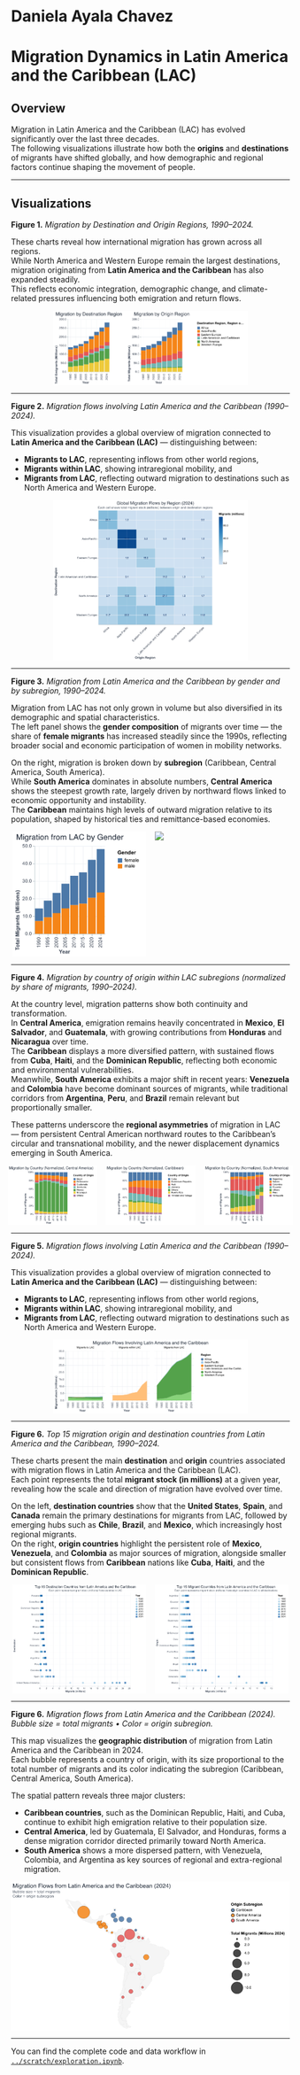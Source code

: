 # Daniela Ayala Chavez 

# Migration Dynamics in Latin America and the Caribbean (LAC)

## Overview
Migration in Latin America and the Caribbean (LAC) has evolved significantly over the last three decades.  
The following visualizations illustrate how both the **origins** and **destinations** of migrants have shifted globally, and how demographic and regional factors continue shaping the movement of people.

---
## Visualizations

**Figure 1.** *Migration by Destination and Origin Regions, 1990–2024.*

These charts reveal how international migration has grown across all regions.  
While North America and Western Europe remain the largest destinations, migration originating from **Latin America and the Caribbean** has also expanded steadily.  
This reflects economic integration, demographic change, and climate-related pressures influencing both emigration and return flows.

<div style="display: flex; justify-content: center; gap: 1rem;">
  <img src="chart_01_bars.png" width="70%">
</div>

---
**Figure 2.** *Migration flows involving Latin America and the Caribbean (1990–2024).*

This visualization provides a global overview of migration connected to **Latin America and the Caribbean (LAC)** — distinguishing between:
- **Migrants to LAC**, representing inflows from other world regions,
- **Migrants within LAC**, showing intraregional mobility, and
- **Migrants from LAC**, reflecting outward migration to destinations such as North America and Western Europe.

<div style="display: flex; justify-content: center; gap: 1rem;">
  <img src="chart_03_heatmap_flowa.png" width="70%">
</div>


---

**Figure 3.** *Migration from Latin America and the Caribbean by gender and by subregion, 1990–2024.*

Migration from LAC has not only grown in volume but also diversified in its demographic and spatial characteristics.  
The left panel shows the **gender composition** of migrants over time — the share of **female migrants** has increased steadily since the 1990s, reflecting broader social and economic participation of women in mobility networks.  

On the right, migration is broken down by **subregion** (Caribbean, Central America, South America).  
While **South America** dominates in absolute numbers, **Central America** shows the steepest growth rate, largely driven by northward flows linked to economic opportunity and instability.  
The **Caribbean** maintains high levels of outward migration relative to its population, shaped by historical ties and remittance-based economies.

<div style="display: flex; justify-content: center; gap: 1rem;">
  <img src="chart_01_bars_LAC_gender.png" width="48%">
  <img src="chart_01_bars_LAC_subregion.png" width="48%">
</div>

---

**Figure 4.** *Migration by country of origin within LAC subregions (normalized by share of migrants, 1990–2024).*

At the country level, migration patterns show both continuity and transformation.  
In **Central America**, emigration remains heavily concentrated in **Mexico**, **El Salvador**, and **Guatemala**, with growing contributions from **Honduras** and **Nicaragua** over time.  
The **Caribbean** displays a more diversified pattern, with sustained flows from **Cuba**, **Haiti**, and the **Dominican Republic**, reflecting both economic and environmental vulnerabilities.  
Meanwhile, **South America** exhibits a major shift in recent years: **Venezuela** and **Colombia** have become dominant sources of migrants, while traditional corridors from **Argentina**, **Peru**, and **Brazil** remain relevant but proportionally smaller.

These patterns underscore the **regional asymmetries** of migration in LAC — from persistent Central American northward routes to the Caribbean’s circular and transnational mobility, and the newer displacement dynamics emerging in South America.

<div style="display: flex; justify-content: center; gap: 1rem;">
  <img src="chart_01_bars_LAC_CentralAmerica.png" width="32%">
  <img src="chart_01_bars_LAC_Caribbean.png" width="32%">
  <img src="chart_01_bars_LAC_SouthAmerica.png" width="32%">
</div>


---
**Figure 5.** *Migration flows involving Latin America and the Caribbean (1990–2024).*

This visualization provides a global overview of migration connected to **Latin America and the Caribbean (LAC)** — distinguishing between:
- **Migrants to LAC**, representing inflows from other world regions,
- **Migrants within LAC**, showing intraregional mobility, and
- **Migrants from LAC**, reflecting outward migration to destinations such as North America and Western Europe.

<div style="display: flex; justify-content: center; gap: 1rem;">
  <img src="chart_02_areas_LAC.png" width="70%">
</div>

---

**Figure 6.** *Top 15 migration origin and destination countries from Latin America and the Caribbean, 1990–2024.*

These charts present the main **destination** and **origin** countries associated with migration flows in Latin America and the Caribbean (LAC).  
Each point represents the total **migrant stock (in millions)** at a given year, revealing how the scale and direction of migration have evolved over time.

On the left, **destination countries** show that the **United States**, **Spain**, and **Canada** remain the primary destinations for migrants from LAC, followed by emerging hubs such as **Chile**, **Brazil**, and **Mexico**, which increasingly host regional migrants.  
On the right, **origin countries** highlight the persistent role of **Mexico**, **Venezuela**, and **Colombia** as major sources of migration, alongside smaller but consistent flows from **Caribbean** nations like **Cuba**, **Haiti**, and the **Dominican Republic**.

<div style="display: flex; justify-content: center; gap: 1rem;">
  <img src="chart_04_dot_timeline_LAC_destinations.png" width="48%">
  <img src="chart_04_dot_timeline_LAC.png" width="48%">
</div>

---
**Figure 6.** *Migration flows from Latin America and the Caribbean (2024).  
Bubble size = total migrants • Color = origin subregion.*

This map visualizes the **geographic distribution** of migration from Latin America and the Caribbean in 2024.  
Each bubble represents a country of origin, with its size proportional to the total number of migrants and its color indicating the subregion (Caribbean, Central America, South America).

The spatial pattern reveals three major clusters:
- **Caribbean countries**, such as the Dominican Republic, Haiti, and Cuba, continue to exhibit high emigration relative to their population size.  
- **Central America**, led by Guatemala, El Salvador, and Honduras, forms a dense migration corridor directed primarily toward North America.  
- **South America** shows a more dispersed pattern, with Venezuela, Colombia, and Argentina as key sources of regional and extra-regional migration.



<div style="display: flex; justify-content: center; gap: 1rem;">
  <img src="chart_05_bubbles_LAC_map.png" width="100%">
</div>

---
 
You can find the complete code and data workflow in [`../scratch/exploration.ipynb`](../scratch/exploration.ipynb).




